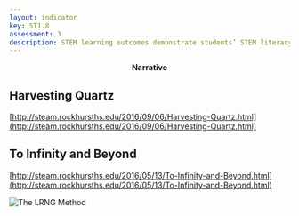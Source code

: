 ```yaml
---
layout: indicator
key: ST1.8
assessment: 3
description: STEM learning outcomes demonstrate students’ STEM literacy necessary for the next level of STEM learning and for post- secondary and workforce readiness.
---
```

<p align="center">
<b>Narrative</b>
</p>

## Harvesting Quartz

[http://steam.rockhursths.edu/2016/09/06/Harvesting-Quartz.html](http://steam.rockhursths.edu/2016/09/06/Harvesting-Quartz.html)

## To Infinity and Beyond

[http://steam.rockhursths.edu/2016/05/13/To-Infinity-and-Beyond.html](http://steam.rockhursths.edu/2016/05/13/To-Infinity-and-Beyond.html)

<div class="flex-wrapper">
  <img src="{{ site.baseurl }}/img/indicators/st1.8a.jpg" alt="The LRNG Method">
</div>
